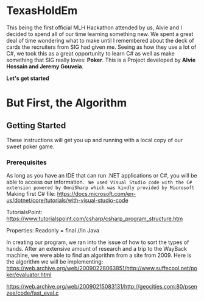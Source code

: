 # TexasHoldEm
This being the first official MLH Hackathon attended by us, Alvie and I decided to spend all of our time learning something new. We spent a great deal of time wondering what to make until I remembered about the deck of cards the recruiters from SIG had given me. Seeing as how they use a lot of C#, we took this as a great opportunity to learn C# as well as make something that SIG really loves: **Poker**.
This is a Project developed by **Alvie Hossain and Jeremy Gouveia**.

**Let's get started**

# But First, the Algorithm

## Getting Started
  These instructions will get you up and running with a local copy of our sweet poker game.
### Prerequisites
  As long as you have an IDE that can run .NET applications or C#, you will be able to access our information. 
  ``` We used Visual Studio code with the C# extension powered by OmniSharp which was kindly provided by Microsoft```
Making first C# file:
https://docs.microsoft.com/en-us/dotnet/core/tutorials/with-visual-studio-code

TutorialsPoint:
https://www.tutorialspoint.com/csharp/csharp_program_structure.htm


Properties:
Readonly = final //in Java

In creating our program, we ran into the issue of how to sort the types of hands. After an extensive amount of research and a trip to the WayBack machine, we were able to find an algorithm from a site from 2009.
Here is the algorithm we will be implementing:
https://web.archive.org/web/20090228063851/http://www.suffecool.net/poker/evaluator.html

https://web.archive.org/web/20090215083131/http://geocities.com:80/psenzee/code/fast_eval.c
